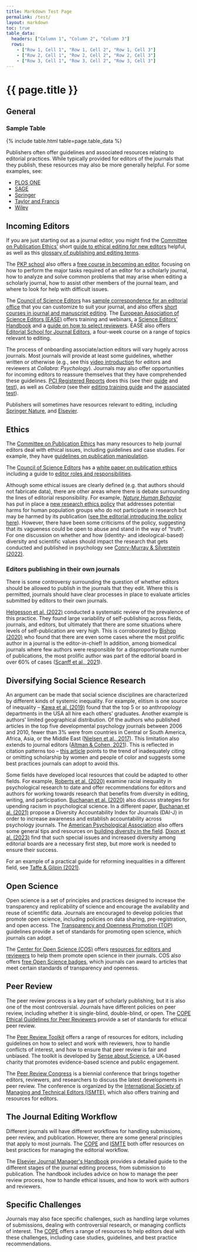```yaml
---
title: Markdown Test Page
permalink: /test/
layout: markdown
toc: true
table_data:
  headers: ["Column 1", "Column 2", "Column 3"]
  rows:
    - ["Row 1, Cell 1", "Row 1, Cell 2", "Row 1, Cell 3"]
    - ["Row 2, Cell 1", "Row 2, Cell 2", "Row 2, Cell 3"]
    - ["Row 3, Cell 1", "Row 3, Cell 2", "Row 3, Cell 3"]
---
```


# {{ page.title }}

## General

### Sample Table

<!-- Include the table -->
<!-- <pre>{{ page.table_data | jsonify }}</pre> -->
<!-- {{ page.table_data | inspect }} -->
{% include table.html table=page.table_data %}

Publishers often offer guidelines and associated resources relating to editorial practices. While typically provided for editors of the journals that they publish, these resources may also be more generally helpful. For some examples, see:

- [PLOS ONE](https://journals.plos.org/plosone/s/resources-for-editors)
- [SAGE](https://us.sagepub.com/en-us/nam/resources-journal-authors-and-editors)
- [Springer](https://www.springer.com/gp/authors-editors/editors)
- [Taylor and Francis](https://editorresources.taylorandfrancis.com/)
- [Wiley](https://authorservices.wiley.com/editors/index.html)

## Incoming Editors

If you are just starting out as a journal editor, you might find the [Committee on Publication Ethics’](https://publicationethics.org/) short [guide to ethical editing for new editors](https://publicationethics.org/resources/guidelines-new/short-guide-ethical-editing-new-editors) helpful, as well as this [glossary of publishing and editing terms](https://www.pauldudenhefer.net/glossary-of-publishing-and-editing-terms).

The [PKP school](https://pkpschool.sfu.ca/about/) also offers a [free course in becoming an editor](https://pkpschool.sfu.ca/courses/becoming-an-editor/), focusing on how to perform the major tasks required of an editor for a scholarly journal, how to analyze and solve common problems that may arise when editing a scholarly journal, how to assist other members of the journal team, and where to look for help with difficult issues.

The [Council of Science Editors](https://www.councilscienceeditors.org/) has [sample correspondence for an editorial office](https://www.councilscienceeditors.org/resource-library/editorial-policies/sample-correspondence-for-an-editorial-office/) that you can customize to suit your journal, and also offers [short courses in journal and manuscript editing](https://www.councilscienceeditors.org/resource-library/cse-short-course-descriptions/). The [European Association of Science Editors (EASE)](https://ease.org.uk/) offers training and webinars, a [Science Editors' Handbook](https://ease.org.uk/publications/science-editors-handbook/) and a [guide on how to select reviewers](https://ease.org.uk/communities/peer-review-committee/peer-review-toolkit/how-to-select-reviewers/). EASE also offers [Editorial School for Journal Editors](https://ease.org.uk/ease-events/training/editorial-school-for-journal-editors/), a four-week course on a range of topics relevant to editing.

The process of onboarding associate/action editors will vary hugely across journals. Most journals will provide at least some guidelines, whether written or otherwise (e.g., see this [video introduction](https://www.youtube.com/watch?v=3eTA2YkzqFc) for editors and reviewers at *Collabra: Psychology*). Journals may also offer opportunities for incoming editors to reassure themselves that they have comprehended these guidelines. [PCI Registered Reports](https://rr.peercommunityin.org/about/about) does this (see their [guide](https://rr.peercommunityin.org/help/guide_for_recommenders#h_177144648851613645297185) and [test](https://docs.google.com/forms/d/e/1FAIpQLSdoEQ3cfWdDmRixeq8oGUoTN-bVtcdOtriOVDveDMg3bULAeQ/viewform)), as well as *Collabra* (see their [editing training guide](https://docs.google.com/presentation/d/1zzEItmrMQpA3stKTL2X4Sl1XFCq6Qbi1uTYEwHb6-zE/edit#slide=id.g1acac551868_0_119) and the [associated test](https://docs.google.com/forms/d/e/1FAIpQLSc73GmDVYXZOHCewcm17KA_IKNHaXmgK-LT29SEeUCoQjoJXA/viewform)).

Publishers will sometimes have resources relevant to editing, including [Springer Nature](https://www.springernature.com/gp/editors/editor-courses), and [Elsevier](https://researcheracademy.elsevier.com/editor-essentials/editor-essentials).

## Ethics

The [Committee on Publication Ethics](https://publicationethics.org/) has many resources to help journal editors deal with ethical issues, including guidelines and case studies. For example, they have [guidelines on publication manipulation](https://publicationethics.org/files/Systematic_manipulation_of_the_publication_process.pdf).

The [Council of Science Editors](https://www.councilscienceeditors.org/) has a [white paper on publication ethics](https://www.councilscienceeditors.org/resource-library/editorial-policies/white-paper-on-publication-ethics/) including a guide to [editor roles and responsibilities](https://www.councilscienceeditors.org/resource-library/editorial-policies/white-paper-on-publication-ethics/2-1-editor-roles-and-responsibilities/).

Although some ethical issues are clearly defined (e.g. that authors should not fabricate data), there are other areas where there is debate surrounding the lines of editorial responsibility. For example, [*Nature Human Behavior*](https://www.nature.com/nathumbehav/) has put in place a [new research ethics policy](https://www.nature.com/nature-portfolio/editorial-policies/ethics-and-biosecurity) that addresses potential harms for human population groups who do not participate in research but may be harmed by its publication ([see the editorial introducing the policy here](https://www.nature.com/articles/s41562-022-01443-2)). However, there have been some criticisms of the policy, suggesting that its vagueness could be open to abuse and stand in the way of “truth”. For one discussion on whether and how (identity- and ideological-based) diversity and scientific values should impact the research that gets conducted and published in psychology see [Conry-Murray & Silverstein (2022)](https://doi.org/10.31234/osf.io/cskg2).

### Editors publishing in their own journals

There is some controversy surrounding the question of whether editors should be allowed to publish in the journals that they edit. Where this is permitted, journals should have clear processes in place to evaluate articles submitted by editors to their own journals.

[Helgesson et al. (2022)](https://doi.org/10.1002/leap.1449) conducted a systematic review of the prevalence of this practice. They found large variability of self-publishing across fields, journals, and editors, but ultimately that there are some situations where levels of self-publication are very high. This is corroborated by [Bishop (2020)](http://deevybee.blogspot.com/2020/08/pepiops-prolific-editors-who-publish-in.html) who found that there are even some cases where the most prolific author in a journal is the editor-in-chief! In addition, among biomedical journals where few authors were responsible for a disproportionate number of publications, the most prolific author was part of the editorial board in over 60% of cases ([Scanff et al., 2021](https://doi.org/10.1371/journal.pbio.3001525)).

## Diversifying Social Science Research

An argument can be made that social science disciplines are characterized by different kinds of systemic inequality. For example, elitism is one source of inequality – [Kawa et al. (2019)](https://doi.org/10.1111/aman.13158) found that the top 5 or so anthropology departments in the USA all hire each others' graduates. Another example is authors’ limited geographical distribution. Of the authors who published articles in the top five developmental psychology journals between 2006 and 2010, fewer than 3% were from countries in Central or South America, Africa, Asia, or the Middle East ([Nielsen et al., 2017](https://doi-org.libezproxy2.syr.edu/10.1016/j.jecp.2017.04.017)). This limitation also extends to journal editors ([Altman & Cohen, 2021](http://www.doi.org/10.31235/osf.io/4nq97)). This is reflected in citation patterns too – [this article](https://www.insidehighered.com/advice/2021/08/27/entrenched-inequity-not-appropriately-citing-scholarship-women-and-people-color) points to the trend of inadequately citing or omitting scholarship by women and people of color and suggests some best practices journals can adopt to avoid this.

Some fields have developed local resources that could be adapted to other fields. For example, [Roberts et al. (2020)](https://doi.org/10.1177/1745691620927709) examine racial inequality in psychological research to date and offer recommendations for editors and authors for working towards research that benefits from diversity in editing, writing, and participation. [Buchanan et al. (2020)](https://doi.org/10.31234/osf.io/6nk4x) also discuss strategies for upending racism in psychological science. In a different paper, [Buchanan et al. (2021)](https://doi.org/10.31234/osf.io/zp9em) propose a Diversity Accountability Index for Journals (DAI-J) in order to increase awareness and establish accountability across psychology journals. The [American Psychological Association](https://www.apa.org/) also offers some general tips and resources on [building diversity in the field](https://www.apa.org/about/apa/equity-diversity-inclusion/publications/editorial-board-members). [Dixon et al. (2023)](https://doi.org/10.31234/osf.io/5me2z) find that such special issues and increased diversity among editorial boards are a necessary first step, but more work is needed to ensure their success.

For an example of a practical guide for reforming inequalities in a different field, see [Taffe & Gilpin (2021)](https://doi.org/10.1152/ajpendo.00330.2020).

## Open Science

Open science is a set of principles and practices designed to increase the transparency and replicability of science and encourage the availability and reuse of scientific data. Journals are encouraged to develop policies that promote open science, including policies on data sharing, pre-registration, and open access. The [Transparency and Openness Promotion (TOP)](https://www.cos.io/initiatives/top-guidelines) guidelines provide a set of standards for promoting open science, which journals can adopt.

The [Center for Open Science (COS)](https://www.cos.io/) offers [resources for editors and reviewers](https://www.cos.io/editors-and-reviewers) to help them promote open science in their journals. COS also offers [free Open Science badges](https://www.cos.io/initiatives/badges), which journals can award to articles that meet certain standards of transparency and openness.

## Peer Review

The peer review process is a key part of scholarly publishing, but it is also one of the most controversial. Journals have different policies on peer review, including whether it is single-blind, double-blind, or open. The [COPE Ethical Guidelines for Peer Reviewers](https://publicationethics.org/resources/guidelines-new/cope-ethical-guidelines-peer-reviewers) provide a set of standards for ethical peer review.

The [Peer Review Toolkit](https://peerreview.ac.uk/) offers a range of resources for editors, including guidelines on how to select and work with reviewers, how to handle conflicts of interest, and how to ensure that peer review is fair and unbiased. The toolkit is developed by [Sense about Science](https://www.senseaboutscience.org/), a UK-based charity that promotes evidence-based science and public engagement.

The [Peer Review Congress](https://peerreviewcongress.org/) is a biennial conference that brings together editors, reviewers, and researchers to discuss the latest developments in peer review. The conference is organized by the [International Society of Managing and Technical Editors (ISMTE)](https://www.ismte.org/), which also offers training and resources for editors.

## The Journal Editing Workflow

Different journals will have different workflows for handling submissions, peer review, and publication. However, there are some general principles that apply to most journals. The [COPE](https://publicationethics.org/) and [ISMTE](https://www.ismte.org/) both offer resources on best practices for managing the editorial workflow.

The [Elsevier Journal Manager's Handbook](https://www.elsevier.com/editors/journal-managers-handbook) provides a detailed guide to the different stages of the journal editing process, from submission to publication. The handbook includes advice on how to manage the peer review process, how to handle ethical issues, and how to work with authors and reviewers.

## Specific Challenges

Journals may also face specific challenges, such as handling large volumes of submissions, dealing with controversial research, or managing conflicts of interest. The [COPE](https://publicationethics.org/) offers a range of resources to help editors deal with these challenges, including case studies, guidelines, and best practice recommendations.